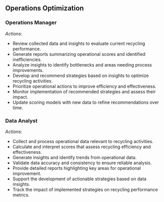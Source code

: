 ## Operations Optimization

 

### Operations Manager
*Actions*:
- Review collected data and insights to evaluate current recycling performance.
- Generate reports summarizing operational scores and identified inefficiencies.
- Analyze insights to identify bottlenecks and areas needing process improvements.
- Develop and recommend strategies based on insights to optimize recycling activities.
- Prioritize operational actions to improve efficiency and effectiveness.
- Monitor implementation of recommended strategies and assess their impact.
- Update scoring models with new data to refine recommendations over time.

### Data Analyst
*Actions*:
- Collect and process operational data relevant to recycling activities.
- Calculate and interpret scores that assess recycling efficiency and effectiveness.
- Generate insights and identify trends from operational data.
- Validate data accuracy and consistency to ensure reliable analysis.
- Provide detailed reports highlighting key areas for operational improvement.
- Support the development of actionable strategies based on data insights.
- Track the impact of implemented strategies on recycling performance metrics.